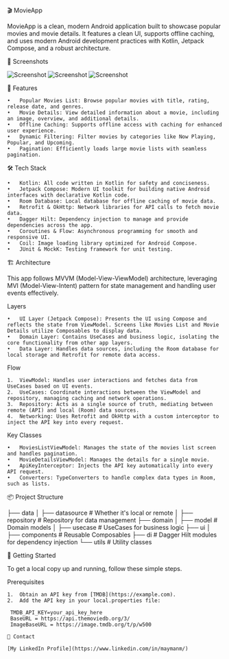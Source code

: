 🎬 MovieApp

MovieApp is a clean, modern Android application built to showcase popular movies and movie details. It features a clean UI, supports offline caching, and uses modern Android development practices with Kotlin, Jetpack Compose, and a robust architecture.

📱 Screenshots

![Screenshot](screenshots/1.png)
![Screenshot](screenshots/2.png)
![Screenshot](screenshots/3.png)

🚀 Features

	•	Popular Movies List: Browse popular movies with title, rating, release date, and genres.
	•	Movie Details: View detailed information about a movie, including an image, overview, and additional details.
	•	Offline Caching: Supports offline access with caching for enhanced user experience.
	•	Dynamic Filtering: Filter movies by categories like Now Playing, Popular, and Upcoming.
	•	Pagination: Efficiently loads large movie lists with seamless pagination.

🛠 Tech Stack

	•	Kotlin: All code written in Kotlin for safety and conciseness.
	•	Jetpack Compose: Modern UI toolkit for building native Android interfaces with declarative Kotlin code.
	•	Room Database: Local database for offline caching of movie data.
	•	Retrofit & OkHttp: Network libraries for API calls to fetch movie data.
	•	Dagger Hilt: Dependency injection to manage and provide dependencies across the app.
	•	Coroutines & Flow: Asynchronous programming for smooth and responsive UI.
	•	Coil: Image loading library optimized for Android Compose.
	•	JUnit & MockK: Testing framework for unit testing.

🏗️ Architecture

This app follows MVVM (Model-View-ViewModel) architecture, leveraging MVI (Model-View-Intent) pattern for state management and handling user events effectively.

Layers

	•	UI Layer (Jetpack Compose): Presents the UI using Compose and reflects the state from ViewModel. Screens like Movies List and Movie Details utilize Composables to display data.
	•	Domain Layer: Contains UseCases and business logic, isolating the core functionality from other app layers.
	•	Data Layer: Handles data sources, including the Room database for local storage and Retrofit for remote data access.

Flow

	1.	ViewModel: Handles user interactions and fetches data from UseCases based on UI events.
	2.	UseCases: Coordinate interactions between the ViewModel and repository, managing caching and network operations.
	3.	Repository: Acts as a single source of truth, mediating between remote (API) and local (Room) data sources.
	4.	Networking: Uses Retrofit and OkHttp with a custom interceptor to inject the API key into every request.

Key Classes

	•	MoviesListViewModel: Manages the state of the movies list screen and handles pagination.
	•	MovieDetailsViewModel: Manages the details for a single movie.
	•	ApiKeyInterceptor: Injects the API key automatically into every API request.
	•	Converters: TypeConverters to handle complex data types in Room, such as lists.

📦 Project Structure

├── data
│   ├── datasource            # Whether it's local or remote
│   ├── repository          # Repository for data management
├── domain
│   ├── model               # Domain models
│   ├── usecase             # UseCases for business logic
├── ui
│   ├── components          # Reusable Composables
├── di                      # Dagger Hilt modules for dependency injection
└── utils                   # Utility classes

📲 Getting Started

To get a local copy up and running, follow these simple steps.

Prerequisites

	1.	Obtain an API key from [TMDB](https://example.com).
	2.	Add the API key in your local.properties file:

```properties
 TMDB_API_KEY=your_api_key_here
 BaseURL = https://api.themoviedb.org/3/
 ImageBaseURL = https://image.tmdb.org/t/p/w500

📧 Contact

[My LinkedIn Profile](https://www.linkedin.com/in/maymanm/)





